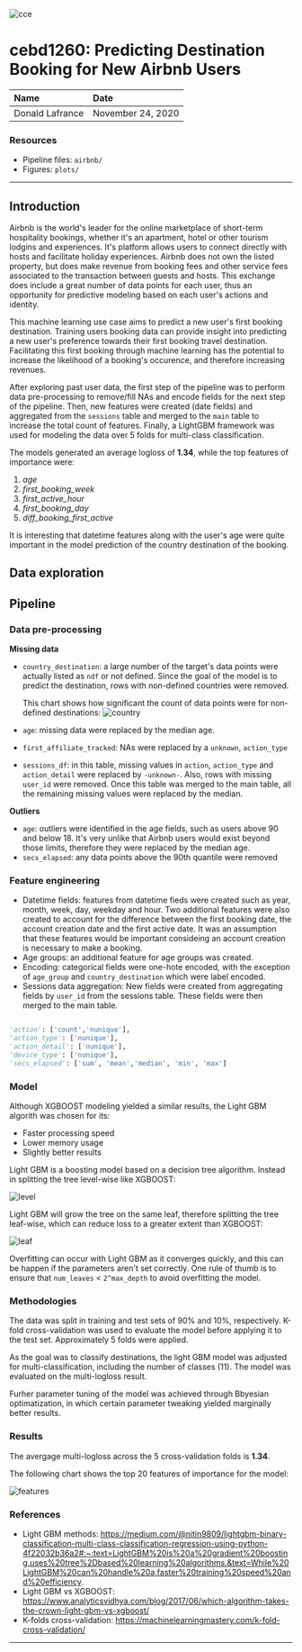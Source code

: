 ![cce](./plots/cce.png)

# cebd1260: Predicting Destination Booking for New Airbnb Users

| Name | Date |
|:-------|:---------------|
|Donald Lafrance| November 24, 2020|

### Resources

- Pipeline files: `airbnb/`
- Figures: `plots/`

-----

## Introduction

Airbnb is the world's leader for the online marketplace of short-term hospitality bookings, whether it's an apartment, hotel or other tourism lodgins and experiences. It's platform allows users to connect directly with hosts and facilitate holiday experiences. Airbnb does not own the listed property, but does make revenue from booking fees and other service fees associated to the transaction between guests and hosts. This exchange does include a great number of data points for each user, thus an opportunity for predictive modeling based on each user's actions and identity.

This machine learning use case aims to predict a new user's first booking destination. Training users booking data can provide insight into predicting a new user's preference towards their first booking travel destination. Facilitating this first booking through machine learning has the potential to increase the likelihood of a booking's occurence, and therefore increasing revenues.

After exploring past user data, the first step of the pipeline was to perform data pre-processing to remove/fill NAs and encode fields for the next step of the pipeline. Then, new features were created (date fields) and aggregated from the `sessions` table and merged to the `main` table to increase the total count of features. Finally, a LightGBM framework was used for modeling the data over 5 folds for multi-class classification.

The models generated an average logloss of **1.34**, while the top features of importance were:
1) _age_
2) _first_booking_week_
3) _first_active_hour_
4) _first_booking_day_
5) _diff_booking_first_active_

It is interesting that datetime features along with the user's age were quite important in the model prediction of the country destination of the booking.

## Data exploration

## Pipeline

### Data pre-processing

**Missing data**
- `country_destination`: a large number of the target's data points were actually listed as `ndf` or not defined. Since the goal of the model is to predict the destination, rows with non-defined countries were removed.

  This chart shows how significant the count of data points were for non-defined destinations:
  ![country](./plots/country.png)

- `age`: missing data were replaced by the median age.
- `first_affiliate_tracked`: NAs were replaced by a `unknown`, `action_type`
- `sessions_df`: in this table, missing values in `action`, `action_type` and `action_detail` were replaced by `-unknown-`. Also, rows with missing `user_id` were removed. Once this table was merged to the main table, all the remaining missing values were replaced by the median.

**Outliers**
- `age`: outliers were identified in the age fields, such as users above 90 and below 18. It's very unlike that Airbnb users would exist beyond those limits, therefore they were replaced by the median age.
- `secs_elapsed`: any data points above the 90th quantile were removed 

### Feature engineering

- Datetime fields: features from datetime fieds were created such as year, month, week, day, weekday and hour. Two additional features were also created to account for the difference between the first booking date, the account creation date and the first active date. It was an assumption that these features would be important consideing an account creation is necessary to make a booking.
- Age groups: an additional feature for age groups was created.
- Encoding: categorical fields were one-hote encoded, with the exception of `age_group` and `country_destination` which were label encoded.
- Sessions data aggregation: New fields were created from aggregating fields by `user_id` from the sessions table. These fields were then merged to the main table.

```python

'action': ['count','nunique'],
'action_type': ['nunique'],
'action_detail': ['nunique'],
'device_type': ['nunique'],
'secs_elapsed': ['sum', 'mean','median', 'min', 'max']

```

### Model

Although XGBOOST modeling yielded a similar results, the Light GBM algorith was chosen for its:
- Faster processing speed
- Lower memory usage
- Slightly better results


Light GBM is a boosting model based on a decision tree algorithm. Instead in splitting the tree level-wise like XGBOOST:

![level](./plots/level.png)

Light GBM will grow the tree on the same leaf, therefore splitting the tree leaf-wise, which can reduce loss to a greater extent than XGBOOST:

![leaf](./plots/leaf.png)

Overfitting can occur with Light GBM as it converges quickly, and this can be happen if the parameters aren't set correctly. One rule of thumb is to ensure that `num_leaves` < `2^max_depth` to avoid overfitting the model.

### Methodologies

The data was split in training and test sets of 90% and 10%, respectively. K-fold cross-validation was used to evaluate the model before applying it to the test set. Approximately 5 folds were applied.

As the goal was to classify destinations, the light GBM model was adjusted for multi-classification, including the number of classes (11). The model was evaluated on the multi-logloss result.

Furher parameter tuning of the model was achieved through Bbyesian optimatization, in which certain parameter tweaking yielded marginally better results.

### Results

The avergage multi-logloss across the 5 cross-validation folds is **1.34**.

The following chart shows the top 20 features of importance for the model:

![features](./plots/features.png)

### References

- Light GBM methods: https://medium.com/@nitin9809/lightgbm-binary-classification-multi-class-classification-regression-using-python-4f22032b36a2#:~:text=LightGBM%20is%20a%20gradient%20boosting,uses%20tree%2Dbased%20learning%20algorithms.&text=While%20LightGBM%20can%20handle%20a,faster%20training%20speed%20and%20efficiency.
- Light GBM vs XGBOOST: https://www.analyticsvidhya.com/blog/2017/06/which-algorithm-takes-the-crown-light-gbm-vs-xgboost/
- K-folds cross-validation: https://machinelearningmastery.com/k-fold-cross-validation/


-------
